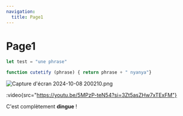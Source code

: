 ```yaml
---
navigation:
  title: Page1
---
```


# Page1

```js
let test = "une phrase"

function cutetify (phrase) { return phrase + " nyanya"}
```

![Capture d'écran 2024-10-08 200210.png](/Capture%20d'%C3%A9cran%202024-10-08%20200210.png)

:video{src="https://youtu.be/5MPzP-teN54?si=3Zt5asZHw7xTExFM"}

C'est complètement **dingue** !
